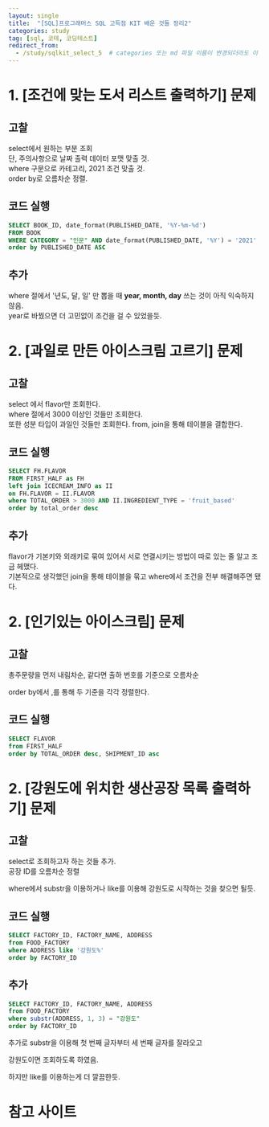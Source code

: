 ```yaml
---
layout: single
title:  "[SQL]프로그래머스 SQL 고득점 KIT 배운 것들 정리2"
categories: study
tag: [sql, 코테, 코딩테스트]
redirect_from:
  - /study/sqlkit_select_5  # categories 또는 md 파일 이름이 변경되더라도 이 포스트로 올 수 있도록 redirect
---
```



# 1. [조건에 맞는 도서 리스트 출력하기] 문제

## 고찰
select에서 원하는 부분 조회  
단, 주의사항으로 날짜 출력 데이터 포맷 맞출 것.  
where 구문으로 카테고리, 2021 조건 맞출 것.  
order by로 오름차순 정렬.

## 코드 실행
```sql
SELECT BOOK_ID, date_format(PUBLISHED_DATE, '%Y-%m-%d')
FROM BOOK
WHERE CATEGORY = "인문" AND date_format(PUBLISHED_DATE, '%Y') = '2021'
order by PUBLISHED_DATE ASC
```

## 추가
where 절에서 '년도, 달, 일' 만 뽑을 때 **year, month, day** 쓰는 것이 아직 익숙하지 않음.  
year로 바꿨으면 더 고민없이 조건을 걸 수 있었을듯.

# 2. [과일로 만든 아이스크림 고르기] 문제

## 고찰

select 에서 flavor만 조회한다.  
where 절에서 3000 이상인 것들만 조회한다.  
또한 성분 타입이 과일인 것들만 조회한다.
from, join을 통해 테이블을 결합한다.

## 코드 실행

```sql
SELECT FH.FLAVOR
FROM FIRST_HALF as FH
left join ICECREAM_INFO as II
on FH.FLAVOR = II.FLAVOR
where TOTAL_ORDER > 3000 AND II.INGREDIENT_TYPE = 'fruit_based'
order by total_order desc
```
## 추가

flavor가 기본키와 외래키로 묶여 있어서 서로 연결시키는 방법이 따로 있는 줄 알고 조금 헤맸다.  
기본적으로 생각했던 join을 통해 테이블을 묶고 where에서 조건을 전부 해결해주면 됐다.  


# 2. [인기있는 아이스크림] 문제

## 고찰

총주문량을 먼저 내림차순, 같다면 출하 번호를 기준으로 오름차순  

order by에서 ,를 통해 두 기준을 각각 정렬한다.

## 코드 실행
```sql
SELECT FLAVOR
from FIRST_HALF 
order by TOTAL_ORDER desc, SHIPMENT_ID asc
```

# 2. [강원도에 위치한 생산공장 목록 출력하기] 문제

## 고찰
select로 조회하고자 하는 것들 추가.  
공장 ID를 오름차순 정렬

where에서 substr을 이용하거나 like를 이용해 강원도로 시작하는 것을 찾으면 될듯.  

## 코드 실행
```sql
SELECT FACTORY_ID, FACTORY_NAME, ADDRESS
from FOOD_FACTORY
where ADDRESS like '강원도%'
order by FACTORY_ID
```
## 추가

```sql
SELECT FACTORY_ID, FACTORY_NAME, ADDRESS
from FOOD_FACTORY
where substr(ADDRESS, 1, 3) = "강원도"
order by FACTORY_ID
```

추가로 substr을 이용해 첫 번째 글자부터 세 번째 글자를 잘라오고  

강원도이면 조회하도록 하였음.  

하지만 like를 이용하는게 더 깔끔한듯.

# 참고 사이트
